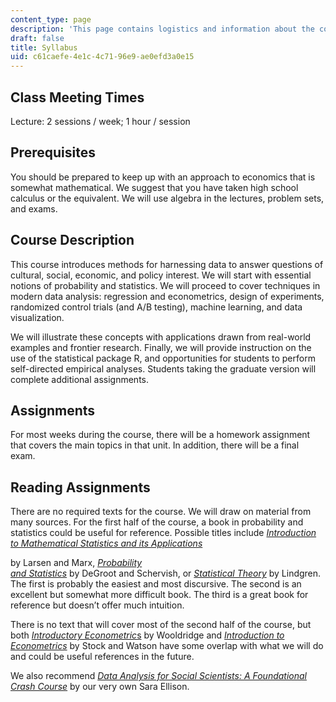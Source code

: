 ```yaml
---
content_type: page
description: 'This page contains logistics and information about the course. '
draft: false
title: Syllabus
uid: c61caefe-4e1c-4c71-96e9-ae0efd3a0e15
---
```

## Class Meeting Times

Lecture: 2 sessions / week; 1 hour / session

## Prerequisites

You should be prepared to keep up with an approach to economics that is somewhat mathematical. We suggest that you have taken high school calculus or the equivalent. We will use algebra in the lectures, problem sets, and exams.

## Course Description

This course introduces methods for harnessing data to answer questions of cultural, social, economic, and policy interest. We will start with essential notions of probability and statistics. We will proceed to cover techniques in modern data analysis: regression and econometrics, design of experiments, randomized control trials (and A/B testing), machine learning, and data visualization.

We will illustrate these concepts with applications drawn from real-world examples and frontier research. Finally, we will provide instruction on the use of the statistical package R, and opportunities for students to perform self-directed empirical analyses. Students taking the graduate version will complete additional assignments. 

## Assignments 

For most weeks during the course, there will be a homework assignment that covers the main topics in that unit. In addition, there will be a final exam. 

## Reading Assignments

There are no required texts for the course. We will draw on material from many sources. For the first half of the course, a book in probability and statistics could be useful for reference. Possible titles include [*Introduction to Mathematical Statistics and its Applications*](https://www.worldcat.org/title/502674159) 

by Larsen and Marx, [*Probability*](https://www.worldcat.org/title/1020304276)  
[*and Statistics*](https://www.worldcat.org/title/1020304276) by DeGroot and Schervish, or [*Statistical Theory*](https://www.worldcat.org/title/1004350727) by Lindgren. The first is probably the easiest and most discursive. The second is an excellent but somewhat more difficult book. The third is a great book for reference but doesn’t offer much intuition.

There is no text that will cover most of the second half of the course, but both [*Introductory Econometric*s](https://www.worldcat.org/title/1030403996) by Wooldridge and [*Introduction to Econometrics*](https://www.worldcat.org/title/1048659442) by Stock and Watson have some overlap with what we will do and could be useful references in the future.

We also recommend [*Data Analysis for Social Scientists: A Foundational Crash Course*](https://www.amazon.com/Data-Analysis-Social-Scientists-Foundational/dp/B0B28N722F/ref=sr_1_1?crid=YU6JZWRPXIFQ&keywords=sara+fisher+ellison&qid=1684332789&sprefix=sara+fisher+ellison%2Caps%2C79&sr=8-1) by our very own Sara Ellison.